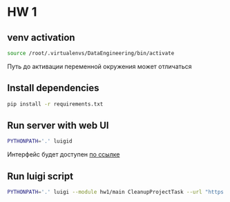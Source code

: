 # HW 1

## venv activation
```bash
source /root/.virtualenvs/DataEngineering/bin/activate
```
Путь до активации переменной окружения может отличаться

## Install dependencies
```bash
pip install -r requirements.txt
```

## Run server with web UI
```bash
PYTHONPATH='.' luigid 
```
Интерфейс будет доступен [по ссылке](http://localhost:8082/)

## Run luigi script
```bash
PYTHONPATH='.' luigi --module hw1/main CleanupProjectTask --url "https://www.ncbi.nlm.nih.gov/geo/download/?acc=GSE68849&format=file" --output-file "GSE68849_RAW.tar" 
```